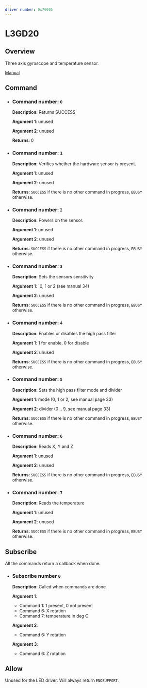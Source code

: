 ```yaml
---
driver number: 0x70005
---
```


# L3GD20

## Overview

Three axis gyroscope and temperature sensor.

[Manual](https://www.pololu.com/file/0J563/L3GD20.pdf)

## Command

  * ### Command number: `0`

    **Description**: Returns SUCCESS

    **Argument 1**: unused

    **Argument 2**: unused

    **Returns**: 0

  * ### Command number: `1`

    **Description**: Verifies whether the hardware sensor is present.

    **Argument 1**: unused

    **Argument 2**: unused

    **Returns**: `SUCCESS` if there is no other command in progress, `EBUSY` otherwise.

  * ### Command number: `2`

    **Description**: Powers on the sensor.

    **Argument 1**: unused

    **Argument 2**: unused

    **Returns**: `SUCCESS` if there is no other command in progress, `EBUSY` otherwise.

  * ### Command number: `3`

    **Description**: Sets the sensors sensitivity

    **Argument 1**: `0, 1 or 2 (see manual 34)

    **Argument 2**: unused

    **Returns**: `SUCCESS` if there is no other command in progress, `EBUSY` otherwise.

  * ### Command number: `4`

    **Description**: Enables or disables the high pass filter

    **Argument 1**: 1 for enable, 0 for disable

    **Argument 2**: unused

    **Returns**: `SUCCESS` if there is no other command in progress, `EBUSY` otherwise.
  * ### Command number: `5`

    **Description**: Sets the high pass filter mode and divider

    **Argument 1**: mode (0, 1 or 2, see manual page 33)

    **Argument 2**: divider (0 .. 9, see manual page 33)

    **Returns**: `SUCCESS` if there is no other command in progress, `EBUSY` otherwise.

  * ### Command number: `6`

    **Description**: Reads X, Y and Z

    **Argument 1**: unused

    **Argument 2**: unused

    **Returns**: `SUCCESS` if there is no other command in progress, `EBUSY` otherwise.

  * ### Command number: `7`

    **Description**: Reads the temperature

    **Argument 1**: unused

    **Argument 2**: unused

    **Returns**: `SUCCESS` if there is no other command in progress, `EBUSY` otherwise.

## Subscribe

All the commands return a callback when done.

  * ### Subscribe number `0`

    **Description**: Called when commands are done

	**Argument 1**: 
	  - Command 1: 1 present, 0 not present
	  - Command 6: X rotation
	  - Command 7: temperature in deg C

	**Argument 2**: 
	  - Command 6: Y rotation

	**Argument 3**: 
	  - Command 6: Z rotation

## Allow

Unused for the LED driver. Will always return `ENOSUPPORT`.

